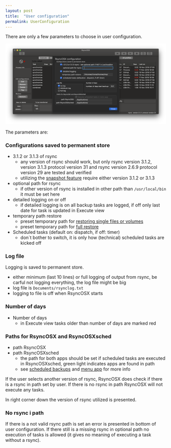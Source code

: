 ```yaml
---
layout: post
title:  "User configuration"
permalink: UserConfiguration
---
```

There are only a few parameters to choose in user configuration.

![](/images/RsyncOSX/master/userconfig/user.png)

The parameters are:

### Configurations saved to permanent store

 - 3.1.2 or 3.1.3 of rsync
   	- any version of rsync should work, but only rsync  version 3.1.2, version 3.1.3 protocol version 31 and rsync  version 2.6.9  protocol version 29 are tested and verified
    - utilizing the [snapshot feature](/Snapshots) require either version 3.1.2 or 3.1.3
- optional path for rsync
    - if other version of rsync is installed in other path than `/usr/local/bin` it must be set here
- detailed logging on or off
   	- if detailed logging is on all backup tasks are logged, if off only last date for task is updated in Execute view
- temporary path restore
    - preset temporary path for [restoring single files or volumes](/CopySingleFiles)
    - preset temporary path for [full restore](/Fullrestore)
- Scheduled tasks (default on: dispatch, if off: timer)
    - don´t bother to switch, it is only how (technical) scheduled tasks are kicked off

### Log file

Logging is saved to permanent store.

- either minimum (last 10 lines) or full logging of output from rsync, be carful not logging everything, the log file might be big
- log file is `Documents/rsynclog.txt`
- logging to file is off when RsyncOSX starts

### Number of days

- Number of days
  - in Execute view tasks older than number of days are marked red

### Paths for RsyncOSX and RsyncOSXsched

- path RsyncOSX
- path RsyncOSXsched
  - the path for both apps should be set if scheduled tasks are executed in RsyncOSXsched, green light indicates apps are found in path
  - see [scheduled backups](/ScheduleTasks) and [menu app](/Menuapp) for more info

If the user selects another version of rsync, RsyncOSX does check if there is a rsync in path set by user. If there is no rsync in path RsyncOSX will not execute any tasks.

In right corner down the version of rsync utilized is presented.

### No rsync i path

If there is a not valid rsync path is set an error is presented in bottom of user configuration. If there still is a missing rsync in optional path no execution of tasks is allowed (it gives no meaning of executing a task without a rsync).
